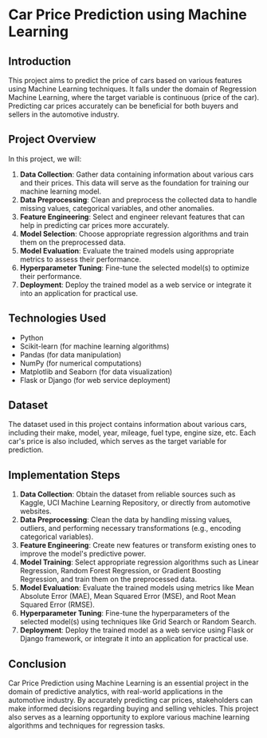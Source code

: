 # Car Price Prediction using Machine Learning

## Introduction
This project aims to predict the price of cars based on various features using Machine Learning techniques. It falls under the domain of Regression Machine Learning, where the target variable is continuous (price of the car). Predicting car prices accurately can be beneficial for both buyers and sellers in the automotive industry.

## Project Overview
In this project, we will:
1. **Data Collection**: Gather data containing information about various cars and their prices. This data will serve as the foundation for training our machine learning model.
2. **Data Preprocessing**: Clean and preprocess the collected data to handle missing values, categorical variables, and other anomalies.
3. **Feature Engineering**: Select and engineer relevant features that can help in predicting car prices more accurately.
4. **Model Selection**: Choose appropriate regression algorithms and train them on the preprocessed data.
5. **Model Evaluation**: Evaluate the trained models using appropriate metrics to assess their performance.
6. **Hyperparameter Tuning**: Fine-tune the selected model(s) to optimize their performance.
7. **Deployment**: Deploy the trained model as a web service or integrate it into an application for practical use.

## Technologies Used
- Python
- Scikit-learn (for machine learning algorithms)
- Pandas (for data manipulation)
- NumPy (for numerical computations)
- Matplotlib and Seaborn (for data visualization)
- Flask or Django (for web service deployment)

## Dataset
The dataset used in this project contains information about various cars, including their make, model, year, mileage, fuel type, engine size, etc. Each car's price is also included, which serves as the target variable for prediction.

## Implementation Steps
1. **Data Collection**: Obtain the dataset from reliable sources such as Kaggle, UCI Machine Learning Repository, or directly from automotive websites.
2. **Data Preprocessing**: Clean the data by handling missing values, outliers, and performing necessary transformations (e.g., encoding categorical variables).
3. **Feature Engineering**: Create new features or transform existing ones to improve the model's predictive power.
4. **Model Training**: Select appropriate regression algorithms such as Linear Regression, Random Forest Regression, or Gradient Boosting Regression, and train them on the preprocessed data.
5. **Model Evaluation**: Evaluate the trained models using metrics like Mean Absolute Error (MAE), Mean Squared Error (MSE), and Root Mean Squared Error (RMSE).
6. **Hyperparameter Tuning**: Fine-tune the hyperparameters of the selected model(s) using techniques like Grid Search or Random Search.
7. **Deployment**: Deploy the trained model as a web service using Flask or Django framework, or integrate it into an application for practical use.

## Conclusion
Car Price Prediction using Machine Learning is an essential project in the domain of predictive analytics, with real-world applications in the automotive industry. By accurately predicting car prices, stakeholders can make informed decisions regarding buying and selling vehicles. This project also serves as a learning opportunity to explore various machine learning algorithms and techniques for regression tasks.


